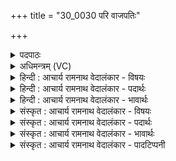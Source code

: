 +++
title = "30_0030 परि वाजपतिः"

+++
<details><summary>पदपाठः</summary>

प꣡रि꣢꣯। वा꣡ज꣢꣯पतिः। वा꣡ज꣢꣯। प꣣तिः। कविः꣢। अ꣣ग्निः꣢। ह꣣व्या꣡नि꣢। अ꣣क्रमीत्। द꣡ध꣢꣯त्। र꣡त्ना꣢꣯नि। दा꣣शु꣡षे꣢। ३०।
</details>

<details><summary>अधिमन्त्रम् (VC)</summary>

- अग्निः
- वामदेवो गौतमः
- गायत्री
- षड्जः
- आग्नेयं काण्डम्
</details>

<details><summary>हिन्दी : आचार्य रामनाथ वेदालंकार - विषयः</summary>

परमेश्वर स्तोता का क्या उपकार करता है, यह कहते हैं।
</details>

<details><summary>हिन्दी : आचार्य रामनाथ वेदालंकार - पदार्थः</summary>

पदार्थान्वय -  प्रथम—परमेश्वर के पक्ष में। (वाजपतिः) आत्मिक बलों का अधीश्वर, (कविः) मेधावी, दूरदर्शी (अग्निः) प्रकाशस्वरूप परमेश्वर (दाशुषे) अपने आत्मा को हवि बनाकर ईश्वरार्पण करनेवाले आत्मदानी स्तोता के लिए (रत्नानि) रमणीय सद्गुणरूप धन (दधत्) प्रदान करता हुआ, उसकी (हव्यानि) आत्मसमर्पणरूप हवियों को (परि अक्रमीत्) सब ओर से प्राप्त करता है अर्थात् स्वीकार करता है॥ द्वितीय—यज्ञाग्नि के पक्ष में। (वाजपतिः) अन्नों और बलों का प्रदाता तथा पालक, (कविः) गतिमान् (अग्निः) यज्ञाग्नि (दाशुषे) हवि देनेवाले यजमान के लिए (रत्नानि) आरोग्य आदि रूप रमणीय फलों को (दधत्) देता हुआ (हव्यानि) सुगन्धित, मधुर, पुष्टिकर तथा रोगनाशक घृत, केसर, कस्तूरी आदि हवियों को (परि अक्रमीत्) सूक्ष्म करके चारों ओर फैला देता है ॥१०॥ इस मन्त्र में श्लेषालङ्कार है और उपमानोपमेयभाव ध्वनित होता है ॥१०॥
</details>

<details><summary>हिन्दी : आचार्य रामनाथ वेदालंकार - भावार्थः</summary>

भावार्थ -  जैसे अन्नों और बलों की उत्पत्ति का निमित्त यज्ञाग्नि हवि देनेवाले यजमान को दीर्घायुष्य, आरोग्य आदि फल प्रदान करता है, वैसे ही उपासनायज्ञ में आत्मसमर्पणरूप हवि देनेवाले स्तोता को परमेश्वर सद्गुण आदि रूप फल देता है ॥१०॥
</details>

<details><summary>संस्कृत : आचार्य रामनाथ वेदालंकार - विषयः</summary>

अथ परमेश्वरः स्तोतुः किमुपकरोतीत्याह।
</details>

<details><summary>संस्कृत : आचार्य रामनाथ वेदालंकार - पदार्थः</summary>

पदार्थान्वय -  प्रथमः—परमेश्वरपरः। (वाजपतिः) वाजानाम् आत्मिकबलानां पतिः अधीश्वरः, (कविः) मेधावी, कान्तद्रष्टा। कविरिति मेधाविनाम। निघं० ३।१५। कविः क्रान्तदर्शनो भवति कवतेर्वा इति निरुक्तम् १२।१३। (अग्निः) प्रकाशस्वरूपः परमेश्वरः (दाशुषे) आत्मानं हविः कृत्वा दत्तवते स्तोत्रे। ‘दाश्वान् साह्वान् मीढ्वाँश्च।’ अ० ६।१।१२ अनेनायं दानार्थाद् दाशतेः क्वसुप्रत्ययान्तो निपातितः। (रत्नानि) रमणीयानि सद्गुणरूपाणि धनानि। रत्नानां रमणीयानां धनानामिति निरुक्तम्। ७।५। (दधत्) धारयन्, प्रयच्छन्, तस्य (हव्यानि) आत्मसमर्पणरूपाणि हवींषि (परि अक्रमीत्) परितः प्राप्नोति, स्वीकरोतीत्यर्थः। क्रमु पादविक्षेपे। छन्दसि लुङ्लङ्लिटः अ० ३।४।६ इति लडर्थे लङ्॥ अथ द्वितीयः—यज्ञाग्निपरः। (वाजपतिः) अन्नानां बलानां च प्रदाता पालकश्च, (कविः) गतिमान्। पवनाहतः सन् कवते यज्ञवेद्यां ज्वालाभिरितस्ततः संचरतीति कविः। कवते गतिकर्मा। निघं० २।१४। (अग्निः) यज्ञाग्निः (दाशुषे) हविर्दत्तवते यजमानाय (रत्नानि) आरोग्यादिरूपाणि रमणीयानि फलानि (दधत्) प्रयच्छन् सन् (हव्यानि) सुगन्धिमिष्टपुष्टिवर्धकरोगनाशकानि घृतकेसरकस्तूर्यादीनि हवींषि (परि अक्रमीत्२) सूक्ष्मीकृत्य परितो विस्तारयति ॥१०॥३ अत्र श्लेषालङ्कारः, उपमानोपमेयभावश्च गम्यते ॥१०॥
</details>

<details><summary>संस्कृत : आचार्य रामनाथ वेदालंकार - भावार्थः</summary>

भावार्थ -  यथाऽन्नानां बलानां चोत्पत्तिनिमित्तं यज्ञाग्निर्हविर्दत्तवते यजमानाय दीर्घायुष्यारोग्यादीनि फलानि प्रयच्छति तथैवोपासनायज्ञे आत्मसमर्पणरूपाणि हवींषि दत्तवते स्तोत्रे परमेश्वरः सद्गुणादिरूपाणि फलानि ददाति ॥१०॥
</details>

<details><summary>संस्कृत : आचार्य रामनाथ वेदालंकार - पादटिप्पनी</summary>

टिप्पनी -   १. ऋ० ४।१५।३, य० ११।२५ ऋषिः सोमकः। २. क्रमिर्गत्यर्थः, शुद्धोऽपि च ण्यर्थे द्रष्टव्यः। परिक्रमितवान् परिगमितवान् नीतवानित्यर्थः—इति वि०। ३. दयानन्दर्षिर्मन्त्रेऽस्मिन् ऋग्भाष्ये दातृपुरुषसाम्येन यजुर्भाष्ये च गृहस्थसाम्येन भौतिकाग्निविषयमाह।
</details>